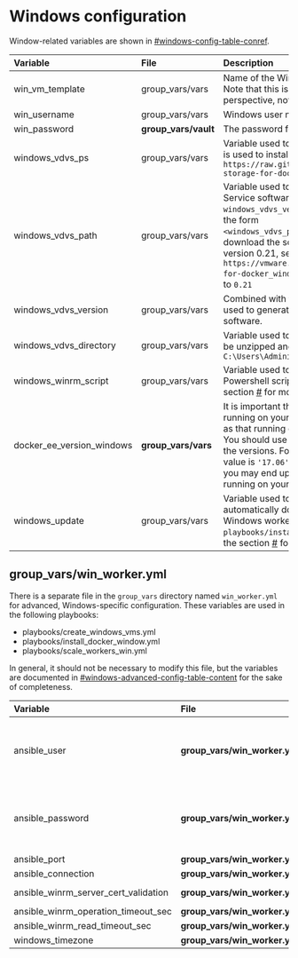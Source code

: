 # Windows configuration

Window-related variables are shown in [\#windows-config-table-conref](#windows-config-table-conref).

|Variable|File|Description|
|:-------|:---|:----------|
|win\_vm\_template|group\_vars/vars|Name of the Windows 2016 VM Template to use. Note that this is the name from a vCenter perspective, not the hostname.|
|win\_username|group\_vars/vars|Windows user name. The default is `Administrator` |
|win\_password|**group\_vars/vault**|The password for the Windows account.|
|windows\_vdvs\_ps|group\_vars/vars|Variable used to download the PowerShell script that is used to install vDVS for Windows. For example, `https://raw.githubusercontent.com/vmware/vsphere-storage-for-docker/master/install-vdvs.ps1` |
|windows\_vdvs\_path|group\_vars/vars|Variable used to download vSphere Docker Volume Service software. This variable is combined with `windows_vdvs_version` \(below\) to generate a URL of the form `<windows_vdvs_path>_<windows_vdvs_version>.zip` to download the software. For example, to download version 0.21, set `windows_vdvs_path` equal to `https://vmware.bintray.com/vDVS/vsphere-storage-for-docker_windows` and `windows_vdvs_version` equal to `0.21` |
|windows\_vdvs\_version|group\_vars/vars|Combined with `windows_vdvs_path`, this variable is used to generate the URL for downloading the software.|
|windows\_vdvs\_directory|group\_vars/vars|Variable used to determine where vDVS software will be unzipped and installed from. The default is `C:\Users\Administrator\Downloads`|
|windows\_winrm\_script|group\_vars/vars|Variable used to determine where the `winrm` Powershell script will be downloaded from. See the section [\#](#) for more information.|
|docker\_ee\_version\_windows|**group\_vars/vars**|It is important that the version of the Docker engine running on your Windows worker nodes is the same as that running on RHEL in the rest of your cluster. You should use this variable to explicitly match up the versions. For Docker 2.0, the recommended value is `'17.06'`. If you do not explicitly set this value, you may end up with an incompatible newer version running on your Windows workers.|
|windows\_update|group\_vars/vars|Variable used to determine if Windows updates are automatically downloaded when installing Docker on Windows worker nodes \(in the `playbooks/install_docker.yml`\). Defaults to `true`. See the section [\#](#) for more information.|

## group\_vars/win\_worker.yml

There is a separate file in the `group_vars` directory named `win_worker.yml` for advanced, Windows-specific configuration. These variables are used in the following playbooks:

-   playbooks/create\_windows\_vms.yml
-   playbooks/install\_docker\_window.yml
-   playbooks/scale\_workers\_win.yml

In general, it should not be necessary to modify this file, but the variables are documented in [\#windows-advanced-config-table-content](#windows-advanced-config-table-content) for the sake of completeness.

|Variable|File|Description|
|:-------|:---|:----------|
|ansible\_user|**group\_vars/win\_worker.yml**|Defaults to the Windows user account `win_username` as specified in `group_vars/vars` |
|ansible\_password|**group\_vars/win\_worker.yml**|Defaults to the Windows user password `win_password` as specified in `group_vars/vault`|
|ansible\_port|**group\_vars/win\_worker.yml**|5986|
|ansible\_connection|**group\_vars/win\_worker.yml**|winrm|
|ansible\_winrm\_server\_cert\_validation|**group\_vars/win\_worker.yml**|Defaults to `ignore`|
|ansible\_winrm\_operation\_timeout\_sec|**group\_vars/win\_worker.yml**|Defaults to `250`|
|ansible\_winrm\_read\_timeout\_sec|**group\_vars/win\_worker.yml**|Defaults to `300`|
|windows\_timezone|**group\_vars/win\_worker.yml**|Defaults to `15`|
